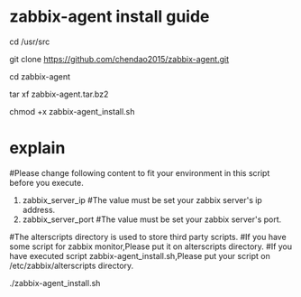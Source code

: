 # zabbix-agent install guide
cd /usr/src

git clone https://github.com/chendao2015/zabbix-agent.git

cd zabbix-agent

tar xf zabbix-agent.tar.bz2

chmod +x zabbix-agent_install.sh


# explain
#Please change following content to fit your environment in this script before you execute.
1) zabbix_server_ip  #The value must be set your zabbix server's ip address.
2) zabbix_server_port  #The value must be set your zabbix server's port.

#The alterscripts directory is used to store third party scripts.
#If you have some script for zabbix monitor,Please put it on alterscripts directory.
#If you have executed script zabbix-agent_install.sh,Please put your script on /etc/zabbix/alterscripts directory.


./zabbix-agent_install.sh
